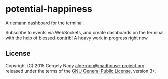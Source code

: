 potential-happiness
===================

A [riemann](http://riemann.io/) dashboard for the terminal.

Subscribe to events via WebSockets, and create dashboards on the
terminal with the help of [blessed-contrib][blessed-contrib]! A heavy
work in progress right now.

 [blessed-contrib]: https://github.com/yaronn/blessed-contrib

License
-------

Copyright (C) 2015 Gergely Nagy <algernon@madhouse-project.org>,
released under the terms of the
[GNU General Public License][gpl], version 3+.

 [gpl]: http://www.gnu.org/licenses/gpl.html
